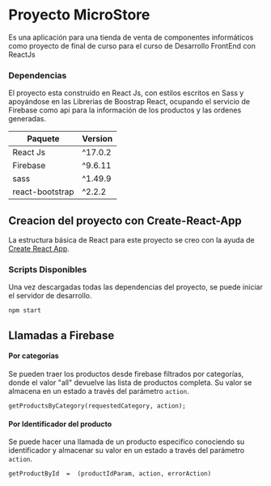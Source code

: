 # Proyecto MicroStore
Es una aplicación para una tienda de venta de componentes informáticos como proyecto de final de curso para el curso de Desarrollo FrontEnd con ReactJs


### Dependencias
El proyecto esta construido en React Js, con estilos escritos en Sass y apoyándose en las Librerias de Boostrap React, ocupando el servicio de Firebase como api para la información de los productos y las ordenes generadas.

|       Paquete  | Version 						|
|----------------|------------------------------|
| React Js		 | ^17.0.2                      |	
| Firebase       | ^9.6.11                      |
| sass           | ^1.49.9                      |
| react-bootstrap | ^2.2.2                      |


## Creacion del proyecto con Create-React-App

La estructura básica de React para este proyecto se creo con la ayuda de [Create React App](https://github.com/facebook/create-react-app).

### Scripts Disponibles

Una vez descargadas todas las dependencias del proyecto,  se puede iniciar el servidor de desarrollo.

`npm start`

## Llamadas a Firebase

#### Por categorías
Se pueden traer los productos desde firebase filtrados por categorías, donde el valor "all" devuelve las lista de productos completa. Su valor se almacena en un estado a través del parámetro `action`.

`getProductsByCategory(requestedCategory, action);`

#### Por Identificador del producto
Se puede hacer una llamada de un producto especifico conociendo su identificador y almacenar su valor en un estado a través del parámetro `action`.

`getProductById  =  (productIdParam, action, errorAction)`